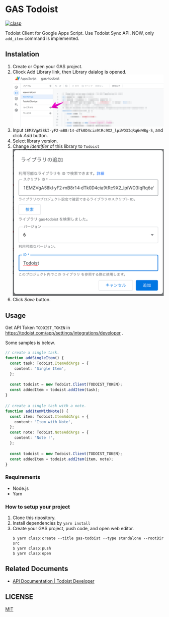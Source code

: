 # GAS Todoist

[![clasp](https://img.shields.io/badge/built%20with-clasp-4285f4.svg)](https://github.com/google/clasp)

Todoist Client for Google Apps Script.
Use Todoist Sync API.
NOW, only `add_item` command is implemented.

## Instalation

1. Create or Open your GAS project.
2. Cliock Add Library link, then Library daialog is opened.
   ![Input library-id](doc/images/library-dialog1.png)
3. Input `1EMZVgA58kI-yF2-mB8r14-dTk0D4cia9tRc9X2_lpiWO3IqRq6eWBg-S`, and click *Add* button.
4. Select library version.
5. Change *Identifier* of this library to `Todoist`
   ![change Identifier](doc/images/library-dialog2.png)
6. Click *Save* button.

## Usage

Get API Token `TODOIST_TOKEN` in https://todoist.com/app/settings/integrations/developer .

Some samples is below.

```typescript
// create a single task.
function addSingleItem() {
  const task: Todoist.ItemAddArgs = {
    content: 'Single Item',
  };

  const todoist = new Todoist.Client(TODOIST_TOKEN);
  const addedItem = todoist.addItem(task);
}

// create a single task with a note.
function addItemWithNote() {
  const item: Todoist.ItemAddArgs = {
    content: 'Item with Note',
  };
  const note: Todoist.NoteAddArgs = {
    content: 'Note !',
  };

  const todoist = new Todoist.Client(TODOIST_TOKEN);
  const addedItem = todoist.addItem(item, note);
}
```

### Requirements

- Node.js
- Yarn

### How to setup your project
1. Clone this ripository.
2. Install dependencies by `yarn install`
3. Create your GAS project, push code, and open web editor.
   ```console
   $ yarn clasp:create --title gas-todoist --type standalone --rootDir src 
   $ yarn clasp:push
   $ yarn clasp:open
   ```

## Related Documents

- [API Documentation \| Todoist Developer](https://developer.todoist.com/sync)

## LICENSE

[MIT](LICENSE)



